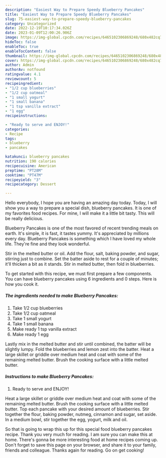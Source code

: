 ```yaml
---
description: "Easiest Way to Prepare Speedy Blueberry Pancakes"
title: "Easiest Way to Prepare Speedy Blueberry Pancakes"
slug: 75-easiest-way-to-prepare-speedy-blueberry-pancakes
category: Uncategorized
date: 2022-12-19T10:17:34.026Z
date: 2023-01-09T12:00:26.906Z
image: https://img-global.cpcdn.com/recipes/6465102306869248/680x482cq70/blueberry-pancakes-recipe-main-photo.jpg
hideToc: false
enableToc: true
enableTocContent: false
thumbnail: https://img-global.cpcdn.com/recipes/6465102306869248/680x482cq70/blueberry-pancakes-recipe-main-photo.jpg
cover: https://img-global.cpcdn.com/recipes/6465102306869248/680x482cq70/blueberry-pancakes-recipe-main-photo.jpg
author: Admin
authorAv: notfound
ratingvalue: 4.1
reviewcount: 5
recipeingredient:
- "1/2 cup blueberries"
- "1/2 cup oatmeal"
- "1 small yogurt"
- "1 small banana"
- "1 tsp vanilla extract"
- "1 egg"
recipeinstructions:

- "Ready to serve and ENJOY!"
categories:
- Recipe
tags:
- blueberry
- pancakes

katakunci: blueberry pancakes 
nutrition: 190 calories
recipecuisine: American
preptime: "PT28M"
cooktime: "PT47M"
recipeyield: "3"
recipecategory: Dessert

---
```



Hello everybody, I hope you are having an amazing day today. Today, I will show you a way to prepare a special dish, blueberry pancakes. It is one of my favorites food recipes. For mine, I will make it a little bit tasty. This will be really delicious.

Blueberry Pancakes is one of the most favored of recent trending meals on earth. It's simple, it is fast, it tastes yummy. It's appreciated by millions every day. Blueberry Pancakes is something which I have loved my whole life. They're fine and they look wonderful.

Stir in the melted butter or oil. Add the flour, salt, baking powder, and sugar, stirring just to combine. Set the batter aside to rest for a couple of minutes; it&#39;ll thicken a bit as it stands. Stir in melted butter, then fold in blueberries.


To get started with this recipe, we must first prepare a few components. You can have blueberry pancakes using 6 ingredients and 0 steps. Here is how you cook it.

<!--inarticleads1-->

##### The ingredients needed to make Blueberry Pancakes:

1. Take 1/2 cup blueberries
1. Take 1/2 cup oatmeal
1. Take 1 small yogurt
1. Take 1 small banana
1. Make ready 1 tsp vanilla extract
1. Make ready 1 egg


Lastly mix in the melted butter and stir until combined, the batter will be slightly lumpy. Fold the blueberries and lemon zest into the batter. Heat a large skillet or griddle over medium heat and coat with some of the remaining melted butter. Brush the cooking surface with a little melted butter. 

<!--inarticleads2-->

##### Instructions to make Blueberry Pancakes:


1. Ready to serve and ENJOY!

Heat a large skillet or griddle over medium heat and coat with some of the remaining melted butter. Brush the cooking surface with a little melted butter. Top each pancake with your desired amount of blueberries. Stir together the flour, baking powder, nutmeg, cinnamon and sugar, set aside. In a medium bowl, stir together the egg, yogurt, milk and oil. 

So that is going to wrap this up for this special food blueberry pancakes recipe. Thank you very much for reading. I am sure you can make this at home. There's gonna be more interesting food at home recipes coming up. Don't forget to save this page on your browser, and share it to your family, friends and colleague. Thanks again for reading. Go on get cooking!
